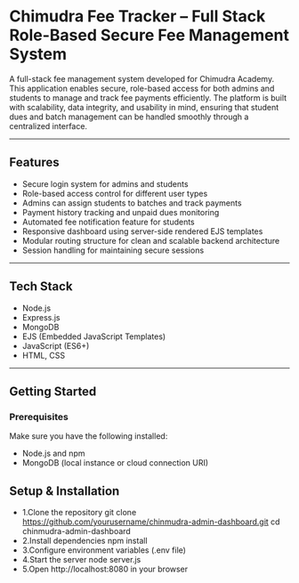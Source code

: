 # Chimudra Fee Tracker – Full Stack Role-Based Secure Fee Management System

A full-stack fee management system developed for Chimudra Academy. This application enables secure, role-based access for both admins and students to manage and track fee payments efficiently. The platform is built with scalability, data integrity, and usability in mind, ensuring that student dues and batch management can be handled smoothly through a centralized interface.

---

## Features

- Secure login system for admins and students 
- Role-based access control for different user types
- Admins can assign students to batches and track payments
- Payment history tracking and unpaid dues monitoring
- Automated fee notification feature for students
- Responsive dashboard using server-side rendered EJS templates
- Modular routing structure for clean and scalable backend architecture
- Session handling for maintaining secure sessions

---

## Tech Stack

- Node.js
- Express.js
- MongoDB
- EJS (Embedded JavaScript Templates)
- JavaScript (ES6+)
- HTML, CSS

---

## Getting Started

### Prerequisites

Make sure you have the following installed:

- Node.js and npm
- MongoDB (local instance or cloud connection URI)

## Setup & Installation
- 1.Clone the repository
   git clone https://github.com/yourusername/chinmudra-admin-dashboard.git
   cd chinmudra-admin-dashboard
- 2.Install dependencies
   npm install
- 3.Configure environment variables (.env file)
- 4.Start the server
     node server.js
- 5.Open http://localhost:8080 in your browser

